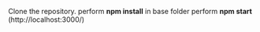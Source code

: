 Clone the repository.
perform **npm install** in base folder
perform **npm start** (http://localhost:3000/)